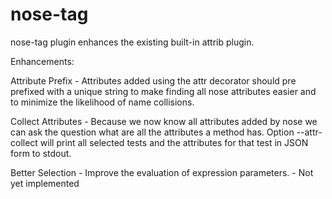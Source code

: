 # nose-tag

nose-tag plugin enhances the existing built-in attrib plugin.

Enhancements:

Attribute Prefix - Attributes added using the attr decorator should pre prefixed with a unique string to make finding all nose attributes easier and to minimize the likelihood of name collisions.

Collect Attributes - Because we now know all attributes added by nose we can ask the question what are all the attributes a method has. Option --attr-collect will print all selected tests and the attributes for that test in JSON form to stdout.

Better Selection - Improve the evaluation of expression parameters.
       - Not yet implemented